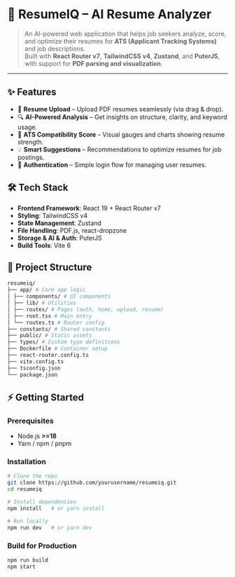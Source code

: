 # 📄 ResumeIQ – AI Resume Analyzer  

> An AI-powered web application that helps job seekers analyze, score, and optimize their resumes for **ATS (Applicant Tracking Systems)** and job descriptions.  
> Built with **React Router v7**, **TailwindCSS v4**, **Zustand**, and **PuterJS**, with support for **PDF parsing and visualization**.  

---

## ✨ Features  
- 📑 **Resume Upload** – Upload PDF resumes seamlessly (via drag & drop).  
- 🔍 **AI-Powered Analysis** – Get insights on structure, clarity, and keyword usage.  
- 🎯 **ATS Compatibility Score** – Visual gauges and charts showing resume strength.  
- 💡 **Smart Suggestions** – Recommendations to optimize resumes for job postings.  
- 🔐 **Authentication** – Simple login flow for managing user resumes.  


## 🛠 Tech Stack  
- **Frontend Framework**: React 19 + React Router v7  
- **Styling**: TailwindCSS v4
- **State Management**: Zustand  
- **File Handling**: PDF.js, react-dropzone  
- **Storage & AI & Auth**: PuterJS
- **Build Tools**: Vite 6


## 📂 Project Structure  

```bash
resumeiq/
├── app/ # Core app logic
│ ├── components/ # UI components
│ ├── lib/ # Utilities
│ ├── routes/ # Pages (auth, home, upload, resume)
│ ├── root.tsx # Main entry
│ └── routes.ts # Router config
├── constants/ # Shared constants
├── public/ # Static assets 
├── types/ # Custom type definitions
├── Dockerfile # Container setup
├── react-router.config.ts
├── vite.config.ts
├── tsconfig.json
└── package.json
```

## ⚡ Getting Started

### Prerequisites  
- Node.js **>=18**  
- Yarn / npm / pnpm  

### Installation  
```bash
# Clone the repo
git clone https://github.com/yourusername/resumeiq.git
cd resumeiq

# Install dependencies
npm install   # or yarn install

# Run locally
npm run dev   # or yarn dev
````

### Build for Production
```bash
npm run build
npm start
```


